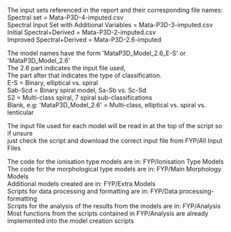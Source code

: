 The input sets referenced in the report and their corresponding file names:\
Spectral set = Mata-P3D-4-imputed.csv\
Spectral Input Set with Additional Variables = Mata-P3D-3-imputed.csv\
Initial Spectral+Derived = Mata-P3D-2-imputed.csv\
Improved Spectral+Derived = Mata-P3D-2.6-imputed

The model names have the form 'MataP3D_Model_2.6_E-S' or 'MataP3D_Model_2.6'\
The 2.6 part indicates the input file used, \
The part after that indicates the type of classification.\
E-S = Binary, elliptical vs. spiral\
Sab-Scd = Binary spiral model, Sa-Sb vs. Sc-Sd\
S2 = Multi-class spiral, 7 spiral sub-classifications\
Blank, e.g: 'MataP3D_Model_2.6' = Multi-class, elliptical vs. spiral vs. lenticular

The input file used for each model will be read in at the top of the script so if unsure \
just check the script and download the correct input file from FYP/All Input Files

The code for the ionisation type models are in: FYP/Ionisation Type Models\
The code for the morphological type models are in: FYP/Main Morphology Models\
Additional models created are in: FYP/Extra Models\
Scripts for data processing and formatting are in: FYP/Data processing-formatting\
Scripts for the analysis of the results from the models are in: FYP/Analysis\
Most functions from the scripts contained in FYP/Analysis are already implemented into the model creation scripts 
